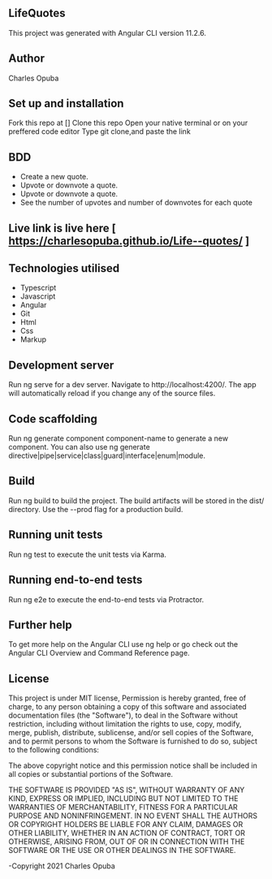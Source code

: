 ## LifeQuotes
This project was generated with Angular CLI version 11.2.6.

## Author
Charles Opuba

## Set up and installation
Fork this repo at []
Clone this repo
Open your native terminal or on your preffered code editor
Type git clone,and paste the link
## BDD
- Create a new quote.
- Upvote or downvote a quote.
- Upvote or downvote a quote.
- See the number of upvotes and number of downvotes for each quote

## Live link is live here [    https://charlesopuba.github.io/Life--quotes/       ]
## Technologies utilised
- Typescript
- Javascript
- Angular
- Git
- Html
- Css
- Markup
## Development server
Run ng serve for a dev server. Navigate to http://localhost:4200/. The app will automatically reload if you change any of the source files.

## Code scaffolding
Run ng generate component component-name to generate a new component. You can also use ng generate directive|pipe|service|class|guard|interface|enum|module.

## Build
Run ng build to build the project. The build artifacts will be stored in the dist/ directory. Use the --prod flag for a production build.

## Running unit tests
Run ng test to execute the unit tests via Karma.

## Running end-to-end tests
Run ng e2e to execute the end-to-end tests via Protractor.

## Further help
To get more help on the Angular CLI use ng help or go check out the Angular CLI Overview and Command Reference page.

## License
This project is under MIT license, Permission is hereby granted, free of charge, to any person obtaining a copy of this software and associated documentation files (the "Software"), to deal in the Software without restriction, including without limitation the rights to use, copy, modify, merge, publish, distribute, sublicense, and/or sell copies of the Software, and to permit persons to whom the Software is furnished to do so, subject to the following conditions:

The above copyright notice and this permission notice shall be included in all copies or substantial portions of the Software.

THE SOFTWARE IS PROVIDED "AS IS", WITHOUT WARRANTY OF ANY KIND, EXPRESS OR IMPLIED, INCLUDING BUT NOT LIMITED TO THE WARRANTIES OF MERCHANTABILITY, FITNESS FOR A PARTICULAR PURPOSE AND NONINFRINGEMENT. IN NO EVENT SHALL THE AUTHORS OR COPYRIGHT HOLDERS BE LIABLE FOR ANY CLAIM, DAMAGES OR OTHER LIABILITY, WHETHER IN AN ACTION OF CONTRACT, TORT OR OTHERWISE, ARISING FROM, OUT OF OR IN CONNECTION WITH THE SOFTWARE OR THE USE OR OTHER DEALINGS IN THE SOFTWARE.

-Copyright 2021 Charles Opuba
